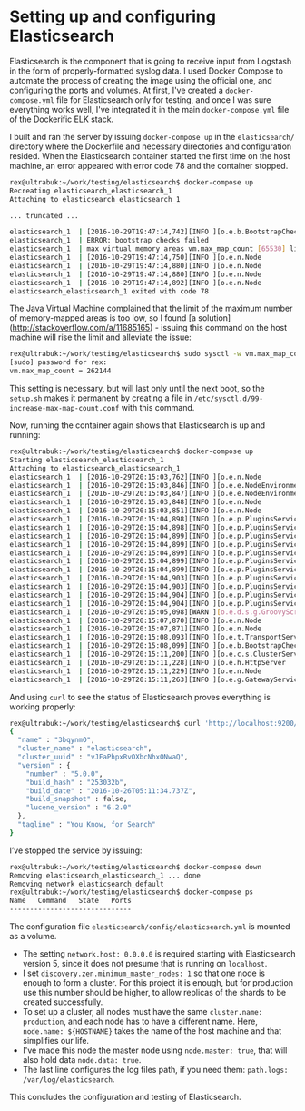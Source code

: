 # Setting up and configuring Elasticsearch

Elasticsearch is the component that is going to receive input from Logstash in the form of properly-formatted syslog data. I used Docker Compose to automate the process of creating the image using the official one, and configuring the ports and volumes. At first, I've created a `docker-compose.yml` file for Elasticsearch only for testing, and once I was sure everything works well, I've integrated it in the main `docker-compose.yml` file of the Dockerific ELK stack.

I built and ran the server by issuing `docker-compose up` in the `elasticsearch/` directory where the Dockerfile and necessary directories and configuration resided. When the Elasticsearch container started the first time on the host machine, an error appeared with error code 78 and the container stopped.

```sh
rex@ultrabuk:~/work/testing/elasticsearch$ docker-compose up
Recreating elasticsearch_elasticsearch_1
Attaching to elasticsearch_elasticsearch_1

... truncated ...

elasticsearch_1  | [2016-10-29T19:47:14,742][INFO ][o.e.b.BootstrapCheck     ] [84-ssR-] bound or publishing to a non-loopback or non-link-local address, enforcing bootstrap checks
elasticsearch_1  | ERROR: bootstrap checks failed
elasticsearch_1  | max virtual memory areas vm.max_map_count [65530] likely too low, increase to at least [262144]
elasticsearch_1  | [2016-10-29T19:47:14,750][INFO ][o.e.n.Node               ] [84-ssR-] stopping ...
elasticsearch_1  | [2016-10-29T19:47:14,880][INFO ][o.e.n.Node               ] [84-ssR-] stopped
elasticsearch_1  | [2016-10-29T19:47:14,880][INFO ][o.e.n.Node               ] [84-ssR-] closing ...
elasticsearch_1  | [2016-10-29T19:47:14,892][INFO ][o.e.n.Node               ] [84-ssR-] closed
elasticsearch_elasticsearch_1 exited with code 78
```

The Java Virtual Machine complained that the limit of the maximum number of memory-mapped areas is too low, so I found [a solution] (http://stackoverflow.com/a/11685165) - issuing this command on the host machine will rise the limit and alleviate the issue:

```sh
rex@ultrabuk:~/work/testing/elasticsearch$ sudo sysctl -w vm.max_map_count=262144
[sudo] password for rex: 
vm.max_map_count = 262144
```

This setting is necessary, but will last only until the next boot, so the `setup.sh` makes it permanent by creating a file in `/etc/sysctl.d/99-increase-max-map-count.conf` with this command.

Now, running the container again shows that Elasticsearch is up and running:

```sh
rex@ultrabuk:~/work/testing/elasticsearch$ docker-compose up
Starting elasticsearch_elasticsearch_1
Attaching to elasticsearch_elasticsearch_1
elasticsearch_1  | [2016-10-29T20:15:03,762][INFO ][o.e.n.Node               ] [] initializing ...
elasticsearch_1  | [2016-10-29T20:15:03,846][INFO ][o.e.e.NodeEnvironment    ] [Wg2kJbX] using [1] data paths, mounts [[/usr/share/elasticsearch/data (/dev/sda4)]], net usable_space [22.4gb], net total_space [49gb], spins? [possibly], types [ext4]
elasticsearch_1  | [2016-10-29T20:15:03,847][INFO ][o.e.e.NodeEnvironment    ] [Wg2kJbX] heap size [990.7mb], compressed ordinary object pointers [true]
elasticsearch_1  | [2016-10-29T20:15:03,848][INFO ][o.e.n.Node               ] [Wg2kJbX] node name [Wg2kJbX] derived from node ID; set [node.name] to override
elasticsearch_1  | [2016-10-29T20:15:03,851][INFO ][o.e.n.Node               ] [Wg2kJbX] version[5.0.0], pid[1], build[253032b/2016-10-26T05:11:34.737Z], OS[Linux/4.4.0-45-generic/amd64], JVM[Oracle Corporation/OpenJDK 64-Bit Server VM/1.8.0_102/25.102-b14]
elasticsearch_1  | [2016-10-29T20:15:04,898][INFO ][o.e.p.PluginsService     ] [Wg2kJbX] loaded module [aggs-matrix-stats]
elasticsearch_1  | [2016-10-29T20:15:04,898][INFO ][o.e.p.PluginsService     ] [Wg2kJbX] loaded module [ingest-common]
elasticsearch_1  | [2016-10-29T20:15:04,899][INFO ][o.e.p.PluginsService     ] [Wg2kJbX] loaded module [lang-expression]
elasticsearch_1  | [2016-10-29T20:15:04,899][INFO ][o.e.p.PluginsService     ] [Wg2kJbX] loaded module [lang-groovy]
elasticsearch_1  | [2016-10-29T20:15:04,899][INFO ][o.e.p.PluginsService     ] [Wg2kJbX] loaded module [lang-mustache]
elasticsearch_1  | [2016-10-29T20:15:04,899][INFO ][o.e.p.PluginsService     ] [Wg2kJbX] loaded module [lang-painless]
elasticsearch_1  | [2016-10-29T20:15:04,899][INFO ][o.e.p.PluginsService     ] [Wg2kJbX] loaded module [percolator]
elasticsearch_1  | [2016-10-29T20:15:04,903][INFO ][o.e.p.PluginsService     ] [Wg2kJbX] loaded module [reindex]
elasticsearch_1  | [2016-10-29T20:15:04,903][INFO ][o.e.p.PluginsService     ] [Wg2kJbX] loaded module [transport-netty3]
elasticsearch_1  | [2016-10-29T20:15:04,904][INFO ][o.e.p.PluginsService     ] [Wg2kJbX] loaded module [transport-netty4]
elasticsearch_1  | [2016-10-29T20:15:04,904][INFO ][o.e.p.PluginsService     ] [Wg2kJbX] no plugins loaded
elasticsearch_1  | [2016-10-29T20:15:05,098][WARN ][o.e.d.s.g.GroovyScriptEngineService] [groovy] scripts are deprecated, use [painless] scripts instead
elasticsearch_1  | [2016-10-29T20:15:07,870][INFO ][o.e.n.Node               ] [Wg2kJbX] initialized
elasticsearch_1  | [2016-10-29T20:15:07,871][INFO ][o.e.n.Node               ] [Wg2kJbX] starting ...
elasticsearch_1  | [2016-10-29T20:15:08,093][INFO ][o.e.t.TransportService   ] [Wg2kJbX] publish_address {172.18.0.2:9300}, bound_addresses {[::]:9300}
elasticsearch_1  | [2016-10-29T20:15:08,099][INFO ][o.e.b.BootstrapCheck     ] [Wg2kJbX] bound or publishing to a non-loopback or non-link-local address, enforcing bootstrap checks
elasticsearch_1  | [2016-10-29T20:15:11,200][INFO ][o.e.c.s.ClusterService   ] [Wg2kJbX] new_master {Wg2kJbX}{Wg2kJbX_QoiRBV2W3hbMsg}{8wSDEYljQ_uMabd0IJGV2g}{172.18.0.2}{172.18.0.2:9300}, reason: zen-disco-elected-as-master ([0] nodes joined)
elasticsearch_1  | [2016-10-29T20:15:11,228][INFO ][o.e.h.HttpServer         ] [Wg2kJbX] publish_address {172.18.0.2:9200}, bound_addresses {[::]:9200}
elasticsearch_1  | [2016-10-29T20:15:11,229][INFO ][o.e.n.Node               ] [Wg2kJbX] started
elasticsearch_1  | [2016-10-29T20:15:11,263][INFO ][o.e.g.GatewayService     ] [Wg2kJbX] recovered [0] indices into cluster_state
```

And using `curl` to see the status of Elasticsearch proves everything is working properly:

```sh
rex@ultrabuk:~/work/testing/elasticsearch$ curl 'http://localhost:9200/?pretty'
{
  "name" : "3bqynmO",
  "cluster_name" : "elasticsearch",
  "cluster_uuid" : "vJFaPhpxRvOXbcNhxONwaQ",
  "version" : {
    "number" : "5.0.0",
    "build_hash" : "253032b",
    "build_date" : "2016-10-26T05:11:34.737Z",
    "build_snapshot" : false,
    "lucene_version" : "6.2.0"
  },
  "tagline" : "You Know, for Search"
}
```

I’ve stopped the service by issuing:

```sh
rex@ultrabuk:~/work/testing/elasticsearch$ docker-compose down 
Removing elasticsearch_elasticsearch_1 ... done
Removing network elasticsearch_default
rex@ultrabuk:~/work/testing/elasticsearch$ docker-compose ps
Name   Command   State   Ports 
------------------------------
```

The configuration file `elasticsearch/config/elasticsearch.yml` is mounted as a volume.

* The setting `network.host: 0.0.0.0` is required starting with Elasticsearch version 5, since it does not presume that is running on `localhost`.
* I set `discovery.zen.minimum_master_nodes: 1` so that one node is enough to form a cluster. For this project it is enough, but for production use this number should be higher, to allow replicas of the shards to be created successfully.
* To set up a cluster, all nodes must have the same `cluster.name: production`, and each node has to have a different name. Here, `node.name: ${HOSTNAME}` takes the name of the host machine and that simplifies our life.
* I've made this node the master node using `node.master: true`, that will also hold data `node.data: true`.
* The last line configures the log files path, if you need them: `path.logs: /var/log/elasticsearch`.

This concludes the configuration and testing of Elasticsearch.
